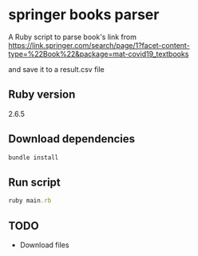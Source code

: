 # springer books parser

A Ruby script to parse book's link from https://link.springer.com/search/page/1?facet-content-type=%22Book%22&package=mat-covid19_textbooks

and save it to a result.csv file

## Ruby version
2.6.5

## Download dependencies
```ruby
bundle install
```

## Run script
```ruby
ruby main.rb
```

## TODO
- Download files